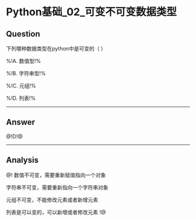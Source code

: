 # Python基础_02_可变不可变数据类型


## Question
下列哪种数据类型在python中是可变的（ ）

%!A. 数值型!%

%!B. 字符串型!%

%!C. 元组!%

%!D. 列表!%

----

## Answer
@!D!@

----

## Analysis
@!
数值不可变，需要重新赋值指向一个对象 

字符串不可变，需要重新指向一个字符串对象

元组不可变，不能修改元素或者新增元素

列表是可以变的，可以新增或者修改元素
!@
